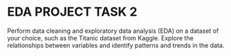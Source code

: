 # EDA PROJECT TASK 2 
Perform data cleaning and exploratory data analysis
(EDA) on a dataset of your choice, such as the Titanic dataset from Kaggle. Explore the relationships between variables and identify patterns and trends in the data.
